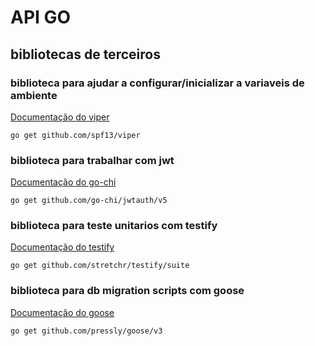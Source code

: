 # API GO

## bibliotecas de terceiros

### biblioteca para ajudar a configurar/inicializar a variaveis de ambiente
[Documentação do viper](https://github.com/spf13/viper)
```shell
go get github.com/spf13/viper
```

### biblioteca para trabalhar com jwt
[Documentação do go-chi](https://github.com/go-chi/jwtauth)
```shell
go get github.com/go-chi/jwtauth/v5
```

### biblioteca para teste unitarios com testify
[Documentação do testify](https://github.com/stretchr/testify#suite-package)
```shell
go get github.com/stretchr/testify/suite
```

### biblioteca para db migration scripts com goose
[Documentação do goose](https://github.com/pressly/goose)
```shell
go get github.com/pressly/goose/v3
```